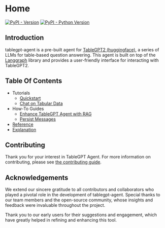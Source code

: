 # Home

[![PyPI - Version](https://img.shields.io/pypi/v/tablegpt-agent.svg)](https://pypi.org/project/tablegpt-agent)
[![PyPI - Python Version](https://img.shields.io/pypi/pyversions/tablegpt-agent.svg)](https://pypi.org/project/tablegpt-agent)

## Introduction

tablegpt-agent is a pre-built agent for [TableGPT2 (huggingface)](https://huggingface.co/tablegpt/TableGPT2-7B), a series of LLMs for table-based question answering. This agent is built on top of the [Langgraph](https://www.langchain.com/langgraph) library and provides a user-friendly interface for interacting with TableGPT2.

## Table Of Contents

<!-- mkdocs requires 4 space to intent the list -->
- Tutorials
    - [Quickstart](tutorials/quickstart.md)
    - [Chat on Tabular Data](tutorials/table-chat.md)
- How-To Guides
    - [Enhance TableGPT Agent with RAG](howto/retrieval.md)
    - [Persist Messages](howto/persist-messages.md)
- [Reference](reference.md)
- [Explanation](explanation.md)

## Contributing

Thank you for your interest in TableGPT Agent. For more information on contributing, please see [the contributing guide](https://github.com/tablegpt/tablegpt-agent/blob/main/CONTRIBUTING.md).

## Acknowledgements

We extend our sincere gratitude to all contributors and collaborators who played a pivotal role in the development of tablegpt-agent. Special thanks to our team members and the open-source community, whose insights and feedback were invaluable throughout the project.

Thank you to our early users for their suggestions and engagement, which have greatly helped in refining and enhancing this tool.
